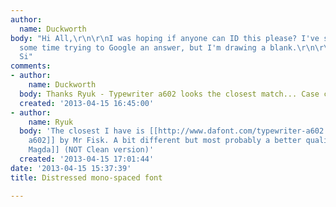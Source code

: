 ```yaml
---
author:
  name: Duckworth
body: "Hi All,\r\n\r\nI was hoping if anyone can ID this please? I've spent quite
  some time trying to Google an answer, but I'm drawing a blank.\r\n\r\nMany thanks,
  Si"
comments:
- author:
    name: Duckworth
  body: Thanks Ryuk - Typewriter a602 looks the closest match... Case closed!
  created: '2013-04-15 16:45:00'
- author:
    name: Ryuk
  body: 'The closest I have is [[http://www.dafont.com/typewriter-a602.font|Typewriter
    a602]] by Mr Fisk. A bit different but most probably a better quality: [[http://www.myfonts.com/fonts/fontfont/ff-magda|FF
    Magda]] (NOT Clean version)'
  created: '2013-04-15 17:01:44'
date: '2013-04-15 15:37:39'
title: Distressed mono-spaced font

---
```

